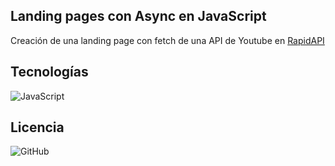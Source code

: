 ## Landing pages con Async en JavaScript

Creación de una landing page con fetch de una API de Youtube en [RapidAPI](https://rapidapi.com)

## Tecnologías

![JavaScript](https://img.shields.io/badge/javascript-%23323330.svg?style=for-the-badge&logo=javascript&logoColor=%23F7DF1E)

## Licencia

![GitHub](https://img.shields.io/badge/licence-MIT-%23E34F26?logo=github)
